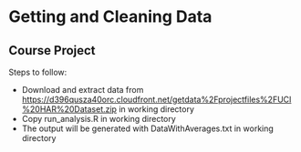 Getting and Cleaning Data
=========================

## Course Project
Steps to follow:
* Download and extract data from https://d396qusza40orc.cloudfront.net/getdata%2Fprojectfiles%2FUCI%20HAR%20Dataset.zip in working directory
* Copy run_analysis.R in working directory
* The output will be generated with DataWithAverages.txt in working directory
